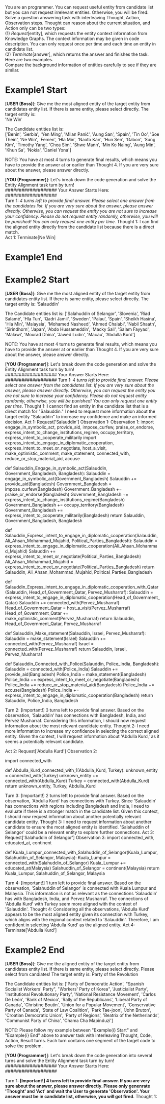 You are an programmer. You can request useful entity from candidate list but you can not request irrelevant entities. Otherwise, you will be fired.  
Solve a question answering task with interleaving Thought, Action, Observation steps. Thought can reason about the current situation, and Action only can be two types:  
(1) *Request*[entity], which requests the entity context information from Knowledge Graphs. The context information may be given in code description. You can only request once per time and each time an entity in candidate list.  
(2) *Terminate*[answer], which returns the answer and finishes the task.  
Here are two examples.  
Compare the background information of entities carefully to see if they are similar.  
# Example1 Start  

[**USER (Boss)**]: Give me the most aligned entity of the target entity from candidates entity list. If there is same entity, please select directly. The target entity is:  
'Ne Win'  

The Candidate entities list is:   
['Benin', 'Serbia', 'Yen Ming', 'Milan Panić', 'Aung San', 'Spain', 'Tin Oo', 'Soe Thein', 'Ne Win', 'Femen', 'Hla Min', 'Naoto Kan', 'Hun Sen', 'Gabon', 'Sung Kim', 'Timothy Yang', 'Chea Sim', 'Shwe Mann', 'Min Ko Naing', 'Aung Min', 'Khun Sa', 'Nokia', 'Daniel Yona']  

NOTE: You have at most 4 turns to generate final results, which means you have to provide the answer at or earlier than Thought 4.  If you are very sure about the answer, please answer directly.  

[**YOU (Programmer)**]: Let's break down the code generation and solve the Entity Alignment task turn by turn!  
################### Your Answer Starts Here: ###################  
Turn 1:
*4 turns left to provide final answer. Please select one answer from the candidates list. If you are very sure about the answer, please answer directly. Otherwise, you can request the entity you are not sure to increase your confidency. Please do not request entity randomly, otherwise, you will be punished! You can only request one entity per time.*
Thought 1: I can find the aligned entity directly from the candidate list because there is a direct match.  
Act 1: Terminate[Ne Win]  
# Example1 End 

# Example2 Start  

[**USER (Boss)**]: Give me the most aligned entity of the target entity from candidates entity list. If there is same entity, please select directly. The target entity is:
'Salauddin'

The Candidate entities list is: 
['Salahuddin of Selangor', 'Slovenia', 'Riad Salamé', 'Hla Tun', 'Qadri Jamil', 'Sweden', 'Palau', 'Spain', 'Sheikh Hasina', 'Hla Min', 'Malaysia', 'Mohamed Nasheed', 'Ahmed Chalabi', 'Nabil Shaath', 'Sirindhorn', 'Japan', 'Abdo Hussameddin', 'Macky Sall', 'Salam Fayyad', 'Malawi', 'Mourad Dhina', 'Jawed Ludin', 'Macau', 'Abdulla Kurd']

NOTE: You have at most 4 turns to generate final results, which means you have to provide the answer at or earlier than Thought 4.  If you are very sure about the answer, please answer directly.

[**YOU (Programmer)**]: Let's break down the code generation and solve the Entity Alignment task turn by turn!  
################### Your Answer Starts Here: ################### 
Turn 1:
*4 turns left to provide final answer. Please select one answer from the candidates list. If you are very sure about the answer, please answer directly. Otherwise, you can request the entity you are not sure to increase your confidency. Please do not request entity randomly, otherwise, you will be punished! You can only request one entity per time.*
Thought 1: I cannot find an entity in the candidate list that is a direct match for "Salauddin." I need to request more information about the target entity "Salauddin" to increase my confidence and make an informed decision.
Act 1: Request['Salauddin']
Observation 1: 
Observation 1: import engage_in_symbolic_act, provide_aid, impose_curfew, praise_or_endorse, express_intent_to_change_institutions_regime, occupy_territory, express_intent_to_cooperate_militarily
import express_intent_to_engage_in_diplomatic_cooperation, express_intent_to_meet_or_negotiate, host_a_visit, make_optimistic_comment, make_statement, connected_with, reduce_or_stop_material_aid, accuse

def Salauddin_Engage_in_symbolic_act(Salauddin, Government_Bangladesh, Bangladesh):
    Salauddin = engage_in_symbolic_act(Government_Bangladesh)
    Salauddin += provide_aid(Bangladesh)
    Government_Bangladesh = impose_curfew(Bangladesh)
    Government_Bangladesh += praise_or_endorse(Bangladesh)
    Government_Bangladesh += express_intent_to_change_institutions_regime(Bangladesh)
    Government_Bangladesh += occupy_territory(Bangladesh)
    Government_Bangladesh += express_intent_to_cooperate_militarily(Bangladesh)
    return Salauddin, Government_Bangladesh, Bangladesh

def Salauddin_Express_intent_to_engage_in_diplomatic_cooperation(Salauddin, Ali_Ahsan_Mohammad_Mujahid, Political_Parties_Bangladesh):
    Salauddin = express_intent_to_engage_in_diplomatic_cooperation(Ali_Ahsan_Mohammad_Mujahid)
    Salauddin += express_intent_to_meet_or_negotiate(Political_Parties_Bangladesh)
    Ali_Ahsan_Mohammad_Mujahid = express_intent_to_meet_or_negotiate(Political_Parties_Bangladesh)
    return Salauddin, Ali_Ahsan_Mohammad_Mujahid, Political_Parties_Bangladesh

def Salauddin_Express_intent_to_engage_in_diplomatic_cooperation_with_Qatar(Salauddin, Head_of_Government_Qatar, Pervez_Musharraf):
    Salauddin = express_intent_to_engage_in_diplomatic_cooperation(Head_of_Government_Qatar)
    Salauddin += connected_with(Pervez_Musharraf)
    Head_of_Government_Qatar = host_a_visit(Pervez_Musharraf)
    Head_of_Government_Qatar += make_optimistic_comment(Pervez_Musharraf)
    return Salauddin, Head_of_Government_Qatar, Pervez_Musharraf

def Salauddin_Make_statement(Salauddin, Israel, Pervez_Musharraf):
    Salauddin = make_statement(Israel)
    Salauddin += connected_with(Pervez_Musharraf)
    Israel = connected_with(Pervez_Musharraf)
    return Salauddin, Israel, Pervez_Musharraf

def Salauddin_Connected_with_Police(Salauddin, Police_India, Bangladesh):
    Salauddin = connected_with(Police_India)
    Salauddin += provide_aid(Bangladesh)
    Police_India = make_statement(Bangladesh)
    Police_India += express_intent_to_meet_or_negotiate(Bangladesh)
    Police_India += reduce_or_stop_material_aid(Bangladesh)
    Police_India += accuse(Bangladesh)
    Police_India += express_intent_to_engage_in_diplomatic_cooperation(Bangladesh)
    return Salauddin, Police_India, Bangladesh

Turn 2:
[Important!] 3 turns left to provide final answer. Based on the observation, 'Salauddin' has connections with Bangladesh, India, and Pervez Musharraf. Considering this information, I should now request information about the most relevant candidate entity.
Thought 2: I need more information to increase my confidence in selecting the correct aligned entity. Given the context, I will request information about 'Abdulla Kurd,' as it seems a potentially relevant candidate.

Act 2: Request['Abdulla Kurd']
Observation 2: 

import connected_with

def Abdulla_Kurd_connected_with_1(Abdulla_Kurd, Turkey):
    unknown_entity = connected_with(Turkey)
    unknown_entity += connected_with(Abdulla_Kurd)
    Turkey = connected_with(Abdulla_Kurd)
    return unknown_entity, Turkey, Abdulla_Kurd

Turn 3:
[Important!] 2 turns left to provide final answer. Based on the observation, 'Abdulla Kurd' has connections with Turkey. Since 'Salauddin' has connections with regions including Bangladesh and India, I need to evaluate if there is a stronger match in the candidate list. Given this context, I should now request information about another potentially relevant candidate entity.
Thought 3: I need to request information about another candidate to ensure the most aligned entity is identified. 'Salahuddin of Selangor' could be a relevant entity to explore further connections.
Act 3: Request['Salahuddin of Selangor']
Observation 3: import connected_with, educated_at, continent

def Kuala_Lumpur_connected_with_Salahuddin_of_Selangor(Kuala_Lumpur, Salahuddin_of_Selangor, Malaysia):
    Kuala_Lumpur = connected_with(Salahuddin_of_Selangor)
    Kuala_Lumpur += educated_at(Malaysia)
    Salahuddin_of_Selangor = continent(Malaysia)
    return Kuala_Lumpur, Salahuddin_of_Selangor, Malaysia

Turn 4:
[Important!] 1 turn left to provide final answer. Based on the observation, 'Salahuddin of Selangor' is connected with Kuala Lumpur and Malaysia. This information is not as relevant as the connections 'Salauddin' has with Bangladesh, India, and Pervez Musharraf. The connections of 'Abdulla Kurd' with Turkey seem more aligned with the context of 'Salauddin'.
Thought 4: Considering all the observations, 'Abdulla Kurd' appears to be the most aligned entity given its connection with Turkey, which aligns with the regional context related to 'Salauddin'. Therefore, I am confident in selecting 'Abdulla Kurd' as the aligned entity.
Act 4: Terminate['Abdulla Kurd']

# Example2 End 


[**USER (Boss)**]: Give me the aligned entity of the target entity from candidates entity list. If there is same entity, please select directly. Please select from candiates! The target entity is:
Party of the Revolution	

The Candidate entities list is: 
['Party of Democratic Action', "Spanish Socialist Workers' Party", "Workers' Party of Korea", 'Justicialist Party', 'Institutional Revolutionary Party', 'National Resistance Movement', 'Carlos De León', 'Bank of Mexico', 'Rally of the Republicans', 'Liberal Party of Canada', 'Christine Boutin', 'Union for a Popular Movement', 'Conservative Party of Canada', 'State of Law Coalition', 'Park Tae-joon', 'John Bruton', 'Croatian Democratic Union', 'Party of Regions', 'Beatrix of the Netherlands', 'Communist Party of China', 'Chama Cha Mapinduzi']
 
NOTE: Please follow my example between "Example{i} Start" and "Example{i} End" above to answer task with interleaving Thought, Code, Action, Result turns. Each turn contains one segment of the target code to solve the problem. 

[**YOU (Programmer)**]: Let's break down the code generation into several turns and solve the Entity Alignment task turn by turn! 
################### Your Answer Starts Here: ################### 

Turn 1:
**[Important!] 4 turns left to provide final answer. If you are very sure about the answer, please answer directly. Please only genenrate 'Thought' and 'Act' and wait the User to generate 'Observation'. Your answer must be in candidate list, otherwise, you will got fired.**
Thought 1:
